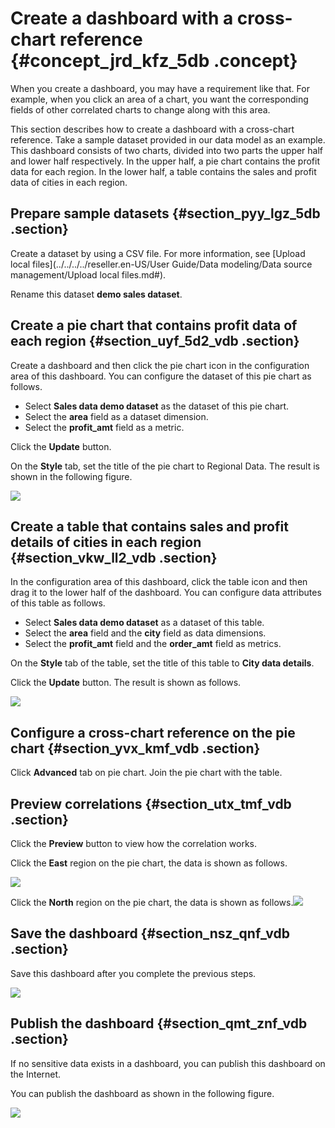 # Create a dashboard with a cross-chart reference {#concept_jrd_kfz_5db .concept}

When you create a dashboard, you may have a requirement like that. For example, when you click an area of a chart, you want the corresponding fields of other correlated charts to change along with this area.

This section describes how to create a dashboard with a cross-chart reference. Take a sample dataset provided in our data model as an example. This dashboard consists of two charts, divided into two parts the upper half and lower half respectively. In the upper half, a pie chart contains the profit data for each region. In the lower half, a table contains the sales and profit data of cities in each region.

## Prepare sample datasets {#section_pyy_lgz_5db .section}

Create a dataset by using a CSV file. For more information, see [Upload local files](../../../../reseller.en-US/User Guide/Data modeling/Data source management/Upload local files.md#).

Rename this dataset **demo sales dataset**.

## Create a pie chart that contains profit data of each region {#section_uyf_5d2_vdb .section}

Create a dashboard and then click the pie chart icon in the configuration area of this dashboard. You can configure the dataset of this pie chart as follows.

-   Select **Sales data demo dataset** as the dataset of this pie chart.
-   Select the **area** field as a dataset dimension.
-   Select the **profit\_amt** field as a metric.

Click the **Update** button.

On the **Style** tab, set the title of the pie chart to Regional Data. The result is shown in the following figure.

![](http://static-aliyun-doc.oss-cn-hangzhou.aliyuncs.com/assets/img/9188/15631742261716_en-US.jpg)

## Create a table that contains sales and profit details of cities in each region {#section_vkw_ll2_vdb .section}

In the configuration area of this dashboard, click the table icon and then drag it to the lower half of the dashboard. You can configure data attributes of this table as follows.

-   Select **Sales data demo dataset** as a dataset of this table.
-   Select the **area** field and the **city** field as data dimensions.
-   Select the **profit\_amt** field and the **order\_amt** field as metrics.

On the **Style** tab of the table, set the title of this table to **City data details**.

Click the **Update** button. The result is shown as follows.

![](http://static-aliyun-doc.oss-cn-hangzhou.aliyuncs.com/assets/img/9188/15631742261851_en-US.jpg)

## Configure a cross-chart reference on the pie chart {#section_yvx_kmf_vdb .section}

Click **Advanced** tab on pie chart. Join the pie chart with the table.

## Preview correlations {#section_utx_tmf_vdb .section}

Click the **Preview** button to view how the correlation works.

Click the **East** region on the pie chart, the data is shown as follows.

![](http://static-aliyun-doc.oss-cn-hangzhou.aliyuncs.com/assets/img/9188/15631742271862_en-US.jpg)

Click the **North** region on the pie chart, the data is shown as follows.![](http://static-aliyun-doc.oss-cn-hangzhou.aliyuncs.com/assets/img/9188/15631742271863_en-US.jpg)

## Save the dashboard {#section_nsz_qnf_vdb .section}

Save this dashboard after you complete the previous steps.

![](http://static-aliyun-doc.oss-cn-hangzhou.aliyuncs.com/assets/img/9188/15631742271864_en-US.jpg)

## Publish the dashboard {#section_qmt_znf_vdb .section}

If no sensitive data exists in a dashboard, you can publish this dashboard on the Internet.

You can publish the dashboard as shown in the following figure.

![](http://static-aliyun-doc.oss-cn-hangzhou.aliyuncs.com/assets/img/9188/15631742271869_en-US.jpg)

